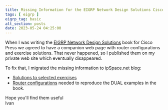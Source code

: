 ```yaml
---
title: Missing Information for the EIGRP Network Design Solutions Cisco Press Book
tags: [ eigrp ]
eigrp_tag: basic
alt_section: posts
date: 2023-05-24 04:25:00
---
```

When I was writing the [EIGRP Network Design Solutions](http://www.ciscopress.com/catalog/product.asp?product_id=%7B079FA577-191E-4470-B306-E4BFD5768FC6%7D) book for Cisco Press we agreed to have a companion web page with router configurations and exercise solutions. That never happened, so I published them on my private web site which eventually disappeared.
<!--more-->
To fix that, I migrated the missing information to ipSpace.net blog:

* [Solutions to selected exercises](/eigrp/exercise_index/)
* [Router configurations](/eigrp/config_index/) needed to reproduce the DUAL examples in the book.

Hope you'll find them useful\
Ivan
